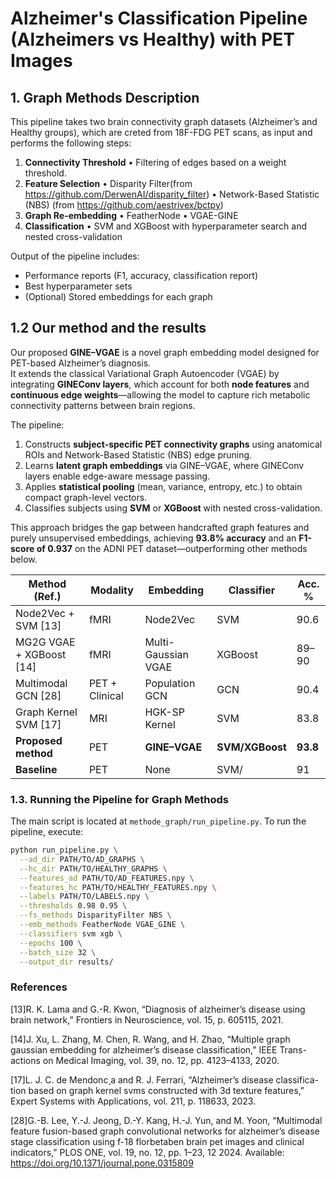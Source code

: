 # Alzheimer's Classification Pipeline (Alzheimers vs Healthy) with PET Images

## 1. Graph Methods Description

This pipeline takes two brain connectivity graph datasets (Alzheimer’s and Healthy groups), which are creted from 18F-FDG PET scans, as input and performs the following steps:

1. **Connectivity Threshold**
   • Filtering of edges based on a weight threshold.
2. **Feature Selection**
   • Disparity Filter(from https://github.com/DerwenAI/disparity_filter)
   • Network-Based Statistic (NBS) (from https://github.com/aestrivex/bctpy)
3. **Graph Re-embedding**
   • FeatherNode 
   • VGAE-GINE 
4. **Classification**
   • SVM and XGBoost with hyperparameter search and nested cross-validation

Output of the pipeline includes:

* Performance reports (F1, accuracy, classification report)
* Best hyperparameter sets
* (Optional) Stored embeddings for each graph
## 1.2 Our method and the results

Our proposed **GINE–VGAE** is a novel graph embedding model designed for PET-based Alzheimer’s diagnosis.  
It extends the classical Variational Graph Autoencoder (VGAE) by integrating **GINEConv layers**, which account for both **node features** and **continuous edge weights**—allowing the model to capture rich metabolic connectivity patterns between brain regions.

The pipeline:
1. Constructs **subject-specific PET connectivity graphs** using anatomical ROIs and Network-Based Statistic (NBS) edge pruning.  
2. Learns **latent graph embeddings** via GINE–VGAE, where GINEConv layers enable edge-aware message passing.  
3. Applies **statistical pooling** (mean, variance, entropy, etc.) to obtain compact graph-level vectors.  
4. Classifies subjects using **SVM** or **XGBoost** with nested cross-validation.

This approach bridges the gap between handcrafted graph features and purely unsupervised embeddings, achieving **93.8% accuracy** and an **F1-score of 0.937** on the ADNI PET dataset—outperforming other methods below.

| Method (Ref.)           | Modality        | Embedding               | Classifier      | Acc. %  |
|--------------------------|-----------------|--------------------------|-----------------|---------|
| Node2Vec + SVM [13]      | fMRI            | Node2Vec                 | SVM             | 90.6    |
| MG2G VGAE + XGBoost [14] | fMRI            | Multi-Gaussian VGAE      | XGBoost         | 89–90   |
| Multimodal GCN [28]      | PET + Clinical  | Population GCN           | GCN             | 90.4    |
| Graph Kernel SVM [17]    | MRI             | HGK-SP Kernel            | SVM             | 83.8    |
| **Proposed method**      | PET             | **GINE–VGAE**            | **SVM/XGBoost** | **93.8**|
| **Baseline**             | PET             | None                     | SVM/            | 91      |

### 1.3. Running the Pipeline for Graph Methods

The main script is located at `methode_graph/run_pipeline.py`. To run the pipeline, execute:

```bash
python run_pipeline.py \
  --ad_dir PATH/TO/AD_GRAPHS \
  --hc_dir PATH/TO/HEALTHY_GRAPHS \
  --features_ad PATH/TO/AD_FEATURES.npy \
  --features_hc PATH/TO/HEALTHY_FEATURES.npy \
  --labels PATH/TO/LABELS.npy \
  --thresholds 0.98 0.95 \
  --fs_methods DisparityFilter NBS \
  --emb_methods FeatherNode VGAE_GINE \
  --classifiers svm xgb \
  --epochs 100 \
  --batch_size 32 \
  --output_dir results/
```
### References
[13]R. K. Lama and G.-R. Kwon, “Diagnosis of alzheimer’s disease using
brain network,” Frontiers in Neuroscience, vol. 15, p. 605115, 2021.

[14]J. Xu, L. Zhang, M. Chen, R. Wang, and H. Zhao, “Multiple graph
gaussian embedding for alzheimer’s disease classification,” IEEE Trans-
actions on Medical Imaging, vol. 39, no. 12, pp. 4123–4133, 2020.

[17]L. J. C. de Mendonc¸a and R. J. Ferrari, “Alzheimer’s disease classifica-
tion based on graph kernel svms constructed with 3d texture features,”
Expert Systems with Applications, vol. 211, p. 118633, 2023.

[28]G.-B. Lee, Y.-J. Jeong, D.-Y. Kang, H.-J. Yun, and M. Yoon,
“Multimodal feature fusion-based graph convolutional networks for
alzheimer’s disease stage classification using f-18 florbetaben brain pet
images and clinical indicators,” PLOS ONE, vol. 19, no. 12, pp. 1–23, 12
2024. Available: https://doi.org/10.1371/journal.pone.0315809